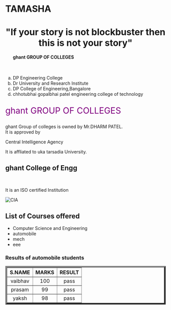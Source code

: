 # TAMASHA
 
<html>
 
<head><h1><center>"If your story is not blockbuster then this is not your story"</center></h1>
 

 
</head>
 
<body>
 
<ol style="list-style-type:lower-alpha">
 
<b>ghant GROUP OF COLLEGES</b><br><br><br>
 
<li>DP Engineering College
 
<li>Dr University and Research Institute
 
<li>DP College of Engineering,Bangalore
 
<li>chhotubhai gopalbhai patel engineering college of technology
 
</ol>
 
<p style="font-size:20pt;color:purple">ghant GROUP OF COLLEGES</p>
 
<p class="ani">ghant Group of colleges is owned by Mr.DHARM PATEL.<br>It is approved
by
 
Central Intelligence Agency
 
It is affliated to uka tarsadia University.<br></p>
 
<h2 class="vid">ghant College of Engg</h2>
 
<br>
 
<font>It is an ISO certified Institution</font><br>

<img src="cia.jpg" alt="CIA">
 
<br>
 
<font>
 
<h2>List of Courses offered</h2>
 
<ul>
 
<li>Computer Science and Engineering</li>
 
<li>automobile</li>
 
<li>mech</li>
 
<li>eee</li>
 
</ul>
 
</font>
 
<h3>Results of automobile students</h3>
 
<table width="100%" cellspacing="2" cellpadding="2" border="5">
 
<tr>
 
<th>S.NAME</th>
 
<th>MARKS</th>
 
<th>RESULT</th>
 
</tr>
 
<tr>
 
<td align="center">vaibhav</td>
 
<td align="center">100</td>
 
<td align="center">pass</td>
 
</tr>
 
<tr>
 
<td align="center">prasam</td>
 
<td align="center">99</td>
 
<td align="center">pass</td>
 
</tr>
 
<tr>
 
<td align="center">yaksh</td>
 
<td align="center">98</td>
 
<td align="center">pass</td>
 
</tr>
 
</table>
 
</body>
 
</html>

